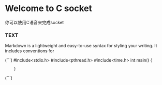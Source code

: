 # Welcome to C socket
你可以使用C语音来完成socket



### TEXT

Markdown is a lightweight and easy-to-use syntax for styling your writing. It includes conventions for

(```)
    #include<stdio.h>
    #include<pthread.h>
    #include<time.h>
        int main()
        {
        
        
        
        
        
        
        }
    
    
    
(```)



